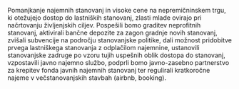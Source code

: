 Pomanjkanje najemnih stanovanj in visoke cene na nepremičninskem trgu, ki otežujejo dostop do lastniških stanovanj, zlasti mlade ovirajo pri načrtovanju življenjskih ciljev. Pospešili bomo graditev neprofitnih stanovanj, aktivirali bančne depozite za zagon gradnje novih stanovanj, zvišali subvencije na področju stanovanjske politike, dali možnost pridobitve prvega lastniškega stanovanja z odplačilom najemnine, ustanovili stanovanjske zadruge po vzoru tujih uspešnih oblik dostopa do stanovanj, vzpostavili javno najemno službo, podprli bomo javno-zasebno partnerstvo za krepitev fonda javnih najemnih stanovanj ter regulirali kratkoročne najeme v večstanovanjskih stavbah (airbnb, booking).
